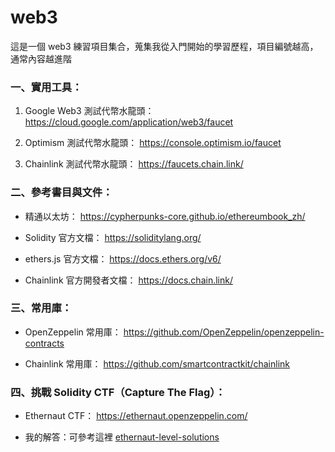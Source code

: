 # web3
這是一個 web3 練習項目集合，蒐集我從入門開始的學習歷程，項目編號越高，通常內容越進階

### 一、實用工具：

1. Google Web3 測試代幣水龍頭：
https://cloud.google.com/application/web3/faucet

2. Optimism 測試代幣水龍頭：
https://console.optimism.io/faucet

3. Chainlink 測試代幣水龍頭：
https://faucets.chain.link/


### 二、參考書目與文件：

+ 精通以太坊：
https://cypherpunks-core.github.io/ethereumbook_zh/

+ Solidity 官方文檔：
https://soliditylang.org/

+ ethers.js 官方文檔：
https://docs.ethers.org/v6/

+ Chainlink 官方開發者文檔：
https://docs.chain.link/

### 三、常用庫：

+ OpenZeppelin 常用庫：
https://github.com/OpenZeppelin/openzeppelin-contracts

+ Chainlink 常用庫：
https://github.com/smartcontractkit/chainlink

### 四、挑戰 Solidity CTF（Capture The Flag）：

- Ethernaut CTF：
https://ethernaut.openzeppelin.com/

- 我的解答：可參考這裡 [ethernaut-level-solutions](https://github.com/yoyoj1023/ethernaut-level-solutions)